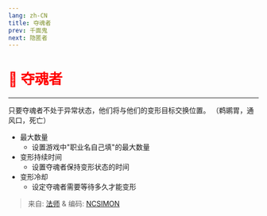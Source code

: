 ```yaml
---
lang: zh-CN
title: 夺魂者
prev: 千面鬼
next: 隐匿者
---
```


# <font color="red">👻 <b>夺魂者</b></font> <Badge text="Concealing" type="tip" vertical="middle"/>

***

只要夺魂者不处于异常状态，他们将与他们的变形目标交换位置。 （鹈鹕胃，通风口，死亡）

- 最大数量
  - 设置游戏中"职业名自己填"的最大数量
- 变形持续时间
  - 设置夺魂者保持变形状态的时间
- 变形冷却
  - 设定夺魂者需要等待多久才能变形

> 来自: [法师](https://space.bilibili.com/511107305) & 编码: [NCSIMON](https://github.com/NCSIMON)
